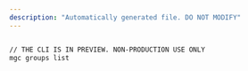 ```yaml
---
description: "Automatically generated file. DO NOT MODIFY"
---
```


```bash

// THE CLI IS IN PREVIEW. NON-PRODUCTION USE ONLY
mgc groups list

```